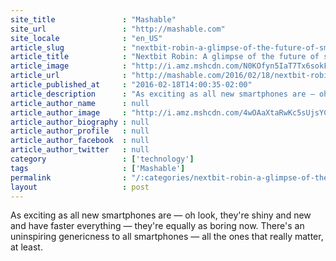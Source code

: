 ```yaml
---
site_title               : "Mashable"
site_url                 : "http://mashable.com"
site_locale              : "en_US"
article_slug             : "nextbit-robin-a-glimpse-of-the-future-of-smartphone-storage-review"
article_title            : "Nextbit Robin: A glimpse of the future of smartphone storage [REVIEW]"
article_image            : "http://i.amz.mshcdn.com/N0KOfyn5IaT7Tx6sokFVSHZkDOg=/1200x627/2016%2F02%2F18%2F4a%2FNextbitrobi.637e6.jpg"
article_url              : "http://mashable.com/2016/02/18/nextbit-robin-review/"
article_published_at     : "2016-02-18T14:00:35-02:00"
article_description      : "As exciting as all new smartphones are — oh look, they're shiny and new and have faster everything — they're equally as boring now. There's an uninspiring genericness to all smartphones — all the ones that really matter, at least."
article_author_name      : null
article_author_image     : "http://i.amz.mshcdn.com/4wOAaXtaRwKc5sUjsYCJYNvsdD0=/90x90/2016%2F09%2F15%2F9c%2Fhttpsd2mhye01h4nj2n.cloudfront.netmediaZgkyMDE1LzAz.a0161.jpg"
article_author_biography : null
article_author_profile   : null
article_author_facebook  : null
article_author_twitter   : null
category                 : ['technology']
tags                     : ['Mashable']
permalink                : "/:categories/nextbit-robin-a-glimpse-of-the-future-of-smartphone-storage-review/"
layout                   : post
---
```


As exciting as all new smartphones are — oh look, they're shiny and new and have faster everything — they're equally as boring now. There's an uninspiring genericness to all smartphones — all the ones that really matter, at least.
